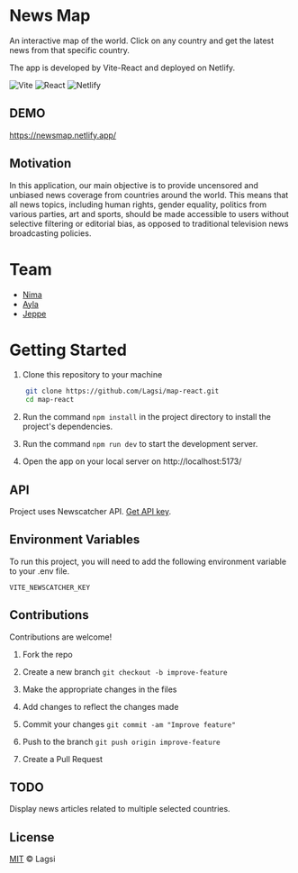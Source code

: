 # News Map

An interactive map of the world. Click on any country and get the latest news from that specific country.

The app is developed by Vite-React and deployed on Netlify.

![Vite](https://img.shields.io/badge/vite-%23646CFF.svg?style=for-the-badge&logo=vite&logoColor=white)
![React](https://img.shields.io/badge/react-%2320232a.svg?style=for-the-badge&logo=react&logoColor=%2361DAFB)
![Netlify](https://img.shields.io/badge/netlify-%23000000.svg?style=for-the-badge&logo=netlify&logoColor=#00C7B7)

## DEMO

https://newsmap.netlify.app/

## Motivation

In this application, our main objective is to provide uncensored and unbiased news coverage from countries around the world. This means that all news topics, including human rights, gender equality, politics from various parties, art and sports, should be made accessible to users without selective filtering or editorial bias, as opposed to traditional television news broadcasting policies.

# Team

- [Nima](https://github.com/n13a)
- [Ayla](https://github.com/aylacura)
- [Jeppe](https://github.com/JeppeHauman)

# Getting Started

1. Clone this repository to your machine

```bash
    git clone https://github.com/Lagsi/map-react.git
    cd map-react
```

2. Run the command `npm install` in the project directory to install the project's dependencies.

3. Run the command `npm run dev` to start the development server.

4. Open the app on your local server on http://localhost:5173/

## API

Project uses Newscatcher API. [Get API key](https://newscatcherapi.com/).

## Environment Variables

To run this project, you will need to add the following environment variable to your .env file.

`VITE_NEWSCATCHER_KEY`

## Contributions

Contributions are welcome!

1. Fork the repo

2. Create a new branch `git checkout -b improve-feature`

3. Make the appropriate changes in the files

4. Add changes to reflect the changes made

5. Commit your changes `git commit -am "Improve feature"`

6. Push to the branch `git push origin improve-feature`

7. Create a Pull Request

## TODO
Display news articles related to multiple selected countries.

## License

[MIT](https://choosealicense.com/licenses/mit/) &copy; Lagsi
